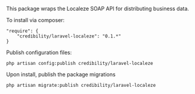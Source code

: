 This package wraps the Localeze SOAP API for distributing business data.

To install via composer:
```
"require": {
    "credibility/laravel-localeze": "0.1.*"
}
```

Publish configuration files:
```
php artisan config:publish credibility/laravel-localeze
```

Upon install, publish the package migrations
```
php artisan migrate:publish credibility/laravel-localeze
```
